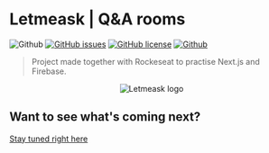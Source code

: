 # Letmeask | Q&A rooms

![Github](https://img.shields.io/badge/Gabe%20Frasz-Letmeask-gold?style=flat-square)
[![GitHub issues](https://img.shields.io/github/issues/SlyCooper-n/letmeask-nlw6-react?style=flat-square)](https://github.com/SlyCooper-n/letmeask-nlw6-react/issues)
[![GitHub license](https://img.shields.io/github/license/SlyCooper-n/letmeask-nlw6-react?style=flat-square)](https://github.com/SlyCooper-n/letmeask-nlw6-react/blob/main/LICENSE)
[![Github](https://img.shields.io/badge/-Rockeseat-purple?style=flat-square)](https://github.com/SlyCooper-n)

> Project made together with Rockeseat to practise Next.js and Firebase.

<p align="center">
  <img alt="Letmeask logo" src="./_docs/logo.png" />
</p>

## Want to see what's coming next?

[Stay tuned right here](https://github.com/SlyCooper-n/letmeask-nlw6-react/projects/1)
